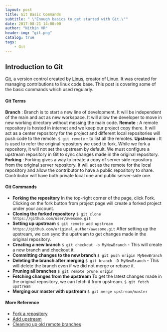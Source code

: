 ```yaml
---
layout: post
title: Git Basic Commands
subtitle: " \"Enough basics to get started with Git.\""
date: 2017-08-21 14:00:00
author: "Nithin VR"
header-img: "git.png"
catalog: true
tags:
    - Git
---
```

## Introduction to Git
[Git](https://git-scm.com/), a version control created by [Linus](https://en.wikipedia.org/wiki/Linus_Torvalds), creator of Linux. It was created for managing contributions to linux code base. This post is covering some of the basic commands which used regularly.
#### Git Terms
**Branch** : Branch is to start a new line of development. It will be independent of the main and act as new workspace. It will allow the developer to move in new working directory without messing the main code.
**Remote** : A remote repository is hosted in internet and we keep our project copy there. It will act as a center repository for the project and different local repositories will push code to the remote.
`$ git remote` - to list all the remotes.
**Upstream** : It is used to refer the original repository we used to fork. While we fork a repository, it will not set the upstream by default. We must configure a upstream repository in Git to sync changes made in the original repository.
**Forking** : Forking gives a way to create a copy of server side repository from the original server repository. It will act as the remote for the local repository and allow the contributor to have a public repository to share. Contributor will have both private local one and public server-side one.
#### Git Commands
- **Forking the repository**
In the top-right corner of the page, click Fork. Clicking on the fork button from project page will create a forked project under your account.
- **Cloning the forked repository**
`$ git clone https://github.com/user/awesome.git`
- **Setting up upstream**
`$ git remote add upstream https://github.com/original_author/awesome.git`
After setting up the upstream, we can sync the upstream to get changes made in the original repository.
- **Creating a new branch**
`$ git checkout -b MyNewBranch` - This will create a new branch and checkout it.
- **Committing changes to the new branch**
`$ git push origin MyNewBranch`
- **Deleting the branch after merging**
`$ git branch -D MyNewBranch` - This will delete the branch even if we did not merge or rebase it.
- **Pruning all branches**
`$ git remote prune origin`
- **Fetching changes from the upstream**
To get the latest changes made in the original repository, we can fetch it from upstream.
`$ git fetch upstream`
- **Merging our master with upstream**
`$ git merge upstream/master`
#### More Reference
- [Fork a repository](https://help.github.com/articles/fork-a-repo/)
- [Add upstream](https://help.github.com/articles/configuring-a-remote-for-a-fork/)
- [Cleaning up old remote branches](https://stackoverflow.com/questions/3184555/cleaning-up-old-remote-git-branches)
